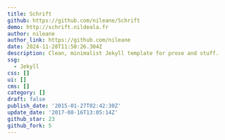 ```yaml
---
title: Schrift
github: https://github.com/nileane/Schrift
demo: http://schrift.nildeala.fr
author: nileane
author_link: https://github.com/nileane
date: 2024-11-28T11:50:26.304Z
description: Clean, minimalist Jekyll template for prose and stuff.
ssg:
  - Jekyll
css: []
ui: []
cms: []
category: []
draft: false
publish_date: '2015-01-27T02:42:30Z'
update_date: '2017-08-16T13:05:14Z'
github_star: 23
github_fork: 5
---
```

